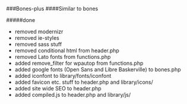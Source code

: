 ###Bones-plus
####Similar to bones

#####done
* removed modernizr
* removed ie-styles
* removed sass stuff
* removed conditional html from header.php
* removed Lato fonts from functions.php
* added remove_filter for wpautop from functions.php
* added google fonts (Open Sans and Libre Baskerville) to bones.php
* added iconfont to library/fonts/iconfont
* added favicon etc. stuff to header.php and library/icons/
* added site wide SEO to header.php
* added compiled.js to header.php and library/js/
